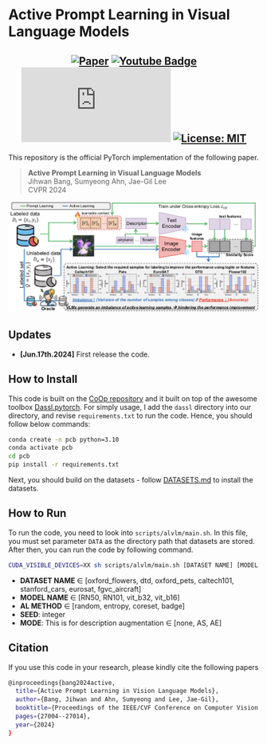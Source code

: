 # Active Prompt Learning in Visual Language Models 
## <center> [![Paper](https://img.shields.io/badge/arXiv-2311.11178-b31b1b.svg)](https://arxiv.org/abs/2311.11178)  [![Youtube Badge](https://img.shields.io/badge/Youtube-b31b1b?style=round-square&logo=youtube&link=https://www.youtube.com/c/ZipCookResearcher)](https://www.youtube.com/watch?v=JHC9zaDYf5o&ab_channel=%08ZipCookResearcher)  [![Citation Badge](https://api.juleskreuer.eu/citation-badge.php?doi=10.48550/arXiv.2311.11178)](https://juleskreuer.eu/citation-badge/) [![License: MIT](https://img.shields.io/badge/License-MIT-yellow.svg)](https://opensource.org/licenses/MIT)
This repository is the official PyTorch implementation of the following paper. 
 
> **Active Prompt Learning in Visual Language Models** <br>
>Jihwan Bang, Sumyeong Ahn, Jae-Gil Lee <br>
>CVPR 2024 <br>

<img src='architecture.png'>


## Updates

- **[Jun.17th.2024]** First release the code. 

## How to Install
This code is built on the [CoOp repository](https://github.com/KaiyangZhou/CoOp) and it built on top of the awesome toolbox [Dassl.pytorch](https://github.com/KaiyangZhou/Dassl.pytorch). For simply usage, I add the `dassl` directory into our directory, and revise `requirements.txt` to run the code. Hence, you should follow below commands: 
``` bash
conda create -n pcb python=3.10 
conda activate pcb 
cd pcb 
pip install -r requirements.txt 
```

Next, you should build on the datasets - follow [DATASETS.md](DATASETS.md) to install the datasets. 

## How to Run
To run the code, you need to look into `scripts/alvlm/main.sh`. In this file, you must set parameter `DATA` as the directory path that datasets are stored. After then, you can run the code by following command. 
```bash
CUDA_VISIBLE_DEVICES=XX sh scripts/alvlm/main.sh [DATASET NAME] [MODEL NAME] [AL METHOD] [SEED NUMBER] [MODE] 
```
- **DATASET NAME** $\in$ [oxford_flowers, dtd, oxford_pets, caltech101, stanford_cars, eurosat, fgvc_aircraft]
- **MODEL NAME** $\in$ [RN50, RN101, vit_b32, vit_b16]
- **AL METHOD** $\in$ [random, entropy, coreset, badge]
- **SEED**: integer 
- **MODE**: This is for description augmentation $\in$ [none, AS, AE]




## Citation
If you use this code in your research, please kindly cite the following papers

```bash
@inproceedings{bang2024active,
  title={Active Prompt Learning in Vision Language Models},
  author={Bang, Jihwan and Ahn, Sumyeong and Lee, Jae-Gil},
  booktitle={Proceedings of the IEEE/CVF Conference on Computer Vision and Pattern Recognition},
  pages={27004--27014},
  year={2024}
}
```
